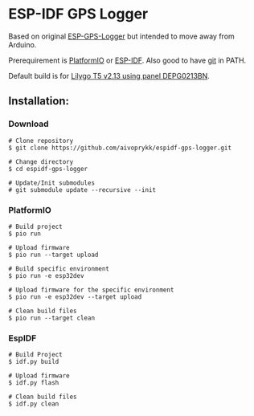ESP-IDF GPS Logger
=====================================
Based on original [ESP-GPS-Logger](https://github.com/RP6conrad/ESP-GPS-Logger) but intended to move away from Arduino.

Prerequirement is [PlatformIO](https://github.com/platformio/platformio-core) or [ESP-IDF](https://github.com/espressif/esp-idf). Also good to have [git](https://git-scm.com/downloads) in PATH.

Default build is for [Lilygo T5 v2.13 using panel DEPG0213BN](https://github.com/Xinyuan-LilyGO/LilyGo-T5-Epaper-Series).

## Installation:

### Download
```shell
# Clone repository
$ git clone https://github.com/aivoprykk/espidf-gps-logger.git

# Change directory
$ cd espidf-gps-logger

# Update/Init submodules
# git submodule update --recursive --init
```
### PlatformIO
```shell
# Build project
$ pio run

# Upload firmware
$ pio run --target upload

# Build specific environment
$ pio run -e esp32dev

# Upload firmware for the specific environment
$ pio run -e esp32dev --target upload

# Clean build files
$ pio run --target clean
```
### EspIDF
```shell
# Build Project
$ idf.py build

# Upload firmware
$ idf.py flash

# Clean build files
$ idf.py clean

```


